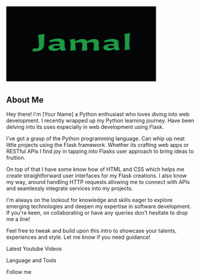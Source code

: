 # <img src="https://github.com/FlyingPie432/FlyingPie432/raw/main/assets/jamal.gif" alt="Jamal GIF" width="400" height="200" />

## About Me

Hey there! I'm [Your Name] a Python enthusiast who loves diving into web development. I recently wrapped up my Python learning journey. Have been delving into its uses especially in web development using Flask.

I've got a grasp of the Python programming language. Can whip up neat little projects using the Flask framework. Whether its crafting web apps or RESTful APIs I find joy in tapping into Flasks user approach to bring ideas to fruition.

On top of that I have some know how of HTML and CSS which helps me create straightforward user interfaces for my Flask creations. I also know my way, around handling HTTP requests allowing me to connect with APIs and seamlessly integrate services into my projects.

I'm always on the lookout for knowledge and skills eager to explore emerging technologies and deepen my expertise in software development. If you're keen, on collaborating or have any queries don't hesitate to drop me a line!

Feel free to tweak and build upon this intro to showcase your talents, experiences and style. Let me know if you need guidance!

Latest Youtube Videos

Language and Tools

Follow me
